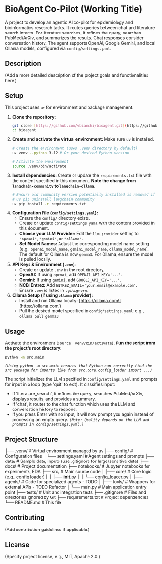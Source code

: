 # BioAgent Co-Pilot (Working Title)

A project to develop an agentic AI co-pilot for epidemiology and bioinformatics research tasks. It routes queries between chat and literature search intents. For literature searches, it refines the query, searches PubMed/ArXiv, and summarizes the results. Chat responses consider conversation history. The agent supports OpenAI, Google Gemini, and local Ollama models, configured via `config/settings.yaml`.

## Description

(Add a more detailed description of the project goals and functionalities here.)

## Setup

This project uses `uv` for environment and package management.

1.  **Clone the repository:**
    ```bash
    git clone [https://github.com/vbianchi/bioagent.git](https://github.com/vbianchi/bioagent.git)
    cd bioagent
    ```
2.  **Create and activate the virtual environment:**
    Make sure `uv` is installed.
    ```bash
    # Create the environment (uses .venv directory by default)
    uv venv --python 3.12 # Or your desired Python version

    # Activate the environment
    source .venv/bin/activate
    ```
3.  **Install dependencies:**
    Create or update the `requirements.txt` file with the content specified in this document. **Note the change from `langchain-community` to `langchain-ollama`**.
    ```bash
    # Ensure old community version potentially installed is removed if causing conflicts
    # uv pip uninstall langchain-community
    uv pip install -r requirements.txt
    ```
4.  **Configuration File (`config/settings.yaml`):**
    * Ensure the `config/` directory exists.
    * Create or update `config/settings.yaml` with the content provided in this document.
    * **Choose your LLM Provider:** Edit the `llm_provider` setting to `"openai"`, `"gemini"`, or `"ollama"`.
    * **Set Model Names:** Adjust the corresponding model name setting (e.g., `openai_model_name`, `gemini_model_name`, `ollama_model_name`). The default for Ollama is now `gemma3`. For Ollama, ensure the model is pulled locally.
5.  **API Keys & Environment (`.env`):**
    * Create or update `.env` in the root directory.
    * **OpenAI:** If using `openai`, add `OPENAI_API_KEY='...'`.
    * **Gemini:** If using `gemini`, add `GOOGLE_API_KEY='...'`.
    * **NCBI Entrez:** Add `ENTREZ_EMAIL='your.email@example.com'`.
    * Ensure `.env` is listed in `.gitignore`.
6.  **Ollama Setup (if using `ollama` provider):**
    * Install and run Ollama locally: [https://ollama.com/](https://ollama.com/)
    * Pull the desired model specified in `config/settings.yaml`: e.g., `ollama pull gemma3`

## Usage

Activate the environment (`source .venv/bin/activate`). **Run the script from the project's root directory**:

```bash
python -m src.main
```

*```(Using python -m src.main ensures that Python can correctly find the src package for imports like from src.core.config_loader import ...)```*

The script initializes the LLM specified in `config/settings.yaml` and prompts for input in a loop (type 'quit' to exit). It classifies input:
-   If 'literature_search', it refines the query, searches PubMed/ArXiv, displays results, and provides a summary.
-   If 'chat', it routes to the chat function which uses the LLM and conversation history to respond.
-   If you press Enter with no input, it will now prompt you again instead of processing an empty query. *`(Note: Quality depends on the LLM and prompts in config/settings.yaml.)`*

## Project Structure
├── .venv/            # Virtual environment managed by uv
├── config/           # Configuration files
│   └── settings.yaml # Agent settings and prompts
├── data/             # Sample data, inputs (use .gitignore for large/sensitive data)
├── docs/             # Project documentation
├── notebooks/        # Jupyter notebooks for experiments, EDA
├── src/              # Main source code
│   ├── core/         # Core logic (e.g., config loader)
│   │   ├── __init__.py
│   │   └── config_loader.py
│   ├── agents/       # Code for specialized agents - TODO
│   ├── tools/        # Wrappers for external APIs - TODO Refactor
│   └── main.py       # Main application entry point
├── tests/            # Unit and integration tests
├── .gitignore        # Files and directories ignored by Git
├── requirements.txt  # Project dependencies
└── README.md         # This file

## Contributing
(Add contribution guidelines if applicable.)

## License
(Specify project license, e.g., MIT, Apache 2.0.)
